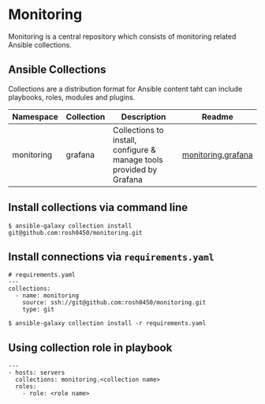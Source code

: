 # Monitoring

Monitoring is a central repository which consists of monitoring related Ansible collections.

## Ansible Collections

Collections are a distribution format for Ansible content taht can include playbooks, roles, modules and plugins.

| Namespace | Collection | Description | Readme |
|-----------|---------| -- |--|
|monitoring | grafana | Collections to install, configure & manage tools provided by Grafana | [monitoring.grafana](grafana/README.md)|

## Install collections via command line

```
$ ansible-galaxy collection install git@github.com:rosh0450/monitoring.git
```

## Install connections via `requirements.yaml`

```
# requirements.yaml
---
collections:
  - name: monitoring
    source: ssh://git@github.com:rosh0450/monitoring.git
    type: git
```

```
$ ansible-galaxy collection install -r requirements.yaml
```

## Using collection role in playbook

```
---
- hosts: servers
  collections: monitoring.<collection name>
  roles:
    - role: <role name>
```
